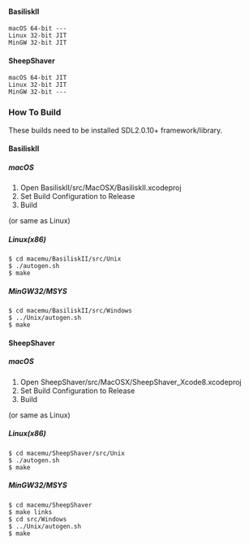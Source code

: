 #### BasiliskII
```
macOS 64-bit ---
Linux 32-bit JIT
MinGW 32-bit JIT
```
#### SheepShaver
```
macOS 64-bit JIT
Linux 32-bit JIT
MinGW 32-bit ---
```
### How To Build
These builds need to be installed SDL2.0.10+ framework/library.
#### BasiliskII
##### macOS
1. Open BasiliskII/src/MacOSX/BasiliskII.xcodeproj
1. Set Build Configuration to Release
1. Build

(or same as Linux)

##### Linux(x86)
```
$ cd macemu/BasiliskII/src/Unix
$ ./autogen.sh
$ make
```
##### MinGW32/MSYS
```
$ cd macemu/BasiliskII/src/Windows
$ ../Unix/autogen.sh
$ make
```
#### SheepShaver
##### macOS
1. Open SheepShaver/src/MacOSX/SheepShaver_Xcode8.xcodeproj
1. Set Build Configuration to Release
1. Build

(or same as Linux)

##### Linux(x86)
```
$ cd macemu/SheepShaver/src/Unix
$ ./autogen.sh
$ make
```
##### MinGW32/MSYS
```
$ cd macemu/SheepShaver
$ make links
$ cd src/Windows
$ ../Unix/autogen.sh
$ make
```
